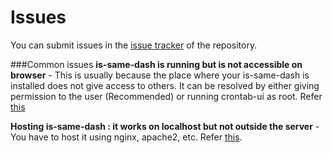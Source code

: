 Issues
======

You can submit issues in the [issue tracker](https://github.com/alseambusher/is-same-dash/issues) of the repository.

###Common issues
__is-same-dash is running but is not accessible on browser__ - 
This is usually because the place where your is-same-dash is installed does not give access to others. It can be resolved by either giving permission to the user (Recommended) or running crontab-ui as root. Refer [this](https://github.com/alseambusher/crontab-ui/issues/8)

__Hosting is-same-dash : it works on localhost but not outside the server__ - You have to host it using nginx, apache2, etc. Refer [this](nginx.md).
